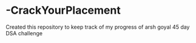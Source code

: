 # -CrackYourPlacement
Created this repository to keep track of my progress of arsh goyal 45 day DSA challenge
